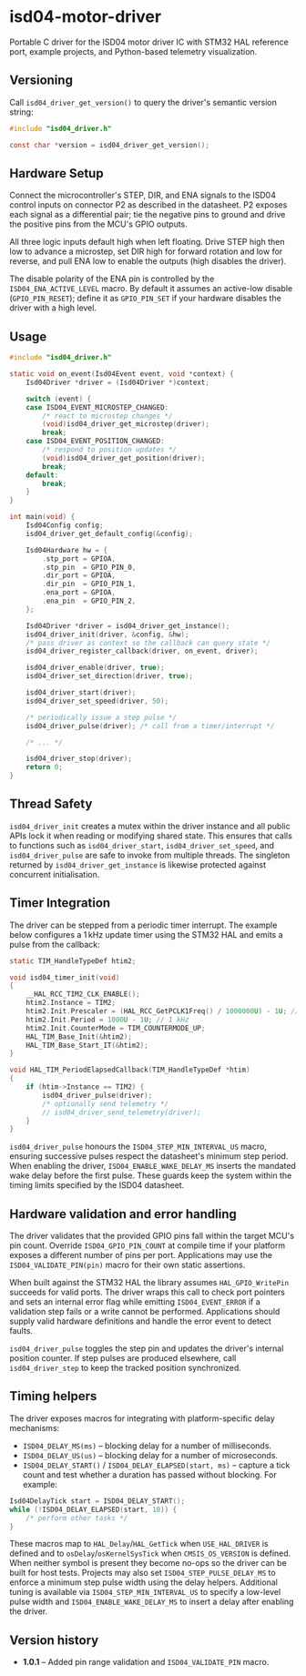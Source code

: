 # isd04-motor-driver
Portable C driver for the ISD04 motor driver IC with STM32 HAL reference port, example projects, and Python-based telemetry visualization.

## Versioning
Call `isd04_driver_get_version()` to query the driver's semantic version string:

```c
#include "isd04_driver.h"

const char *version = isd04_driver_get_version();
```

## Hardware Setup

Connect the microcontroller's STEP, DIR, and ENA signals to the ISD04 control
inputs on connector P2 as described in the datasheet. P2 exposes each signal as
a differential pair; tie the negative pins to ground and drive the positive
pins from the MCU's GPIO outputs.

All three logic inputs default high when left floating. Drive STEP high then
low to advance a microstep, set DIR high for forward rotation and low for
reverse, and pull ENA low to enable the outputs (high disables the driver).

The disable polarity of the ENA pin is controlled by the `ISD04_ENA_ACTIVE_LEVEL`
macro. By default it assumes an active-low disable (`GPIO_PIN_RESET`); define it
as `GPIO_PIN_SET` if your hardware disables the driver with a high level.

## Usage

```c
#include "isd04_driver.h"

static void on_event(Isd04Event event, void *context) {
    Isd04Driver *driver = (Isd04Driver *)context;

    switch (event) {
    case ISD04_EVENT_MICROSTEP_CHANGED:
        /* react to microstep changes */
        (void)isd04_driver_get_microstep(driver);
        break;
    case ISD04_EVENT_POSITION_CHANGED:
        /* respond to position updates */
        (void)isd04_driver_get_position(driver);
        break;
    default:
        break;
    }
}

int main(void) {
    Isd04Config config;
    isd04_driver_get_default_config(&config);

    Isd04Hardware hw = {
        .stp_port = GPIOA,
        .stp_pin  = GPIO_PIN_0,
        .dir_port = GPIOA,
        .dir_pin  = GPIO_PIN_1,
        .ena_port = GPIOA,
        .ena_pin  = GPIO_PIN_2,
    };

    Isd04Driver *driver = isd04_driver_get_instance();
    isd04_driver_init(driver, &config, &hw);
    /* pass driver as context so the callback can query state */
    isd04_driver_register_callback(driver, on_event, driver);

    isd04_driver_enable(driver, true);
    isd04_driver_set_direction(driver, true);

    isd04_driver_start(driver);
    isd04_driver_set_speed(driver, 50);

    /* periodically issue a step pulse */
    isd04_driver_pulse(driver); /* call from a timer/interrupt */

    /* ... */

    isd04_driver_stop(driver);
    return 0;
}
```

## Thread Safety

`isd04_driver_init` creates a mutex within the driver instance and all public
APIs lock it when reading or modifying shared state. This ensures that calls to
functions such as `isd04_driver_start`, `isd04_driver_set_speed`, and
`isd04_driver_pulse` are safe to invoke from multiple threads. The singleton
returned by `isd04_driver_get_instance` is likewise protected against concurrent
initialisation.

## Timer Integration

The driver can be stepped from a periodic timer interrupt. The example below
configures a 1 kHz update timer using the STM32 HAL and emits a pulse from the
callback:

```c
static TIM_HandleTypeDef htim2;

void isd04_timer_init(void)
{
    __HAL_RCC_TIM2_CLK_ENABLE();
    htim2.Instance = TIM2;
    htim2.Init.Prescaler = (HAL_RCC_GetPCLK1Freq() / 1000000U) - 1U; // 1 MHz base
    htim2.Init.Period = 1000U - 1U; // 1 kHz
    htim2.Init.CounterMode = TIM_COUNTERMODE_UP;
    HAL_TIM_Base_Init(&htim2);
    HAL_TIM_Base_Start_IT(&htim2);
}

void HAL_TIM_PeriodElapsedCallback(TIM_HandleTypeDef *htim)
{
    if (htim->Instance == TIM2) {
        isd04_driver_pulse(driver);
        /* optionally send telemetry */
        // isd04_driver_send_telemetry(driver);
    }
}
```

`isd04_driver_pulse` honours the `ISD04_STEP_MIN_INTERVAL_US` macro, ensuring
successive pulses respect the datasheet's minimum step period. When enabling the
driver, `ISD04_ENABLE_WAKE_DELAY_MS` inserts the mandated wake delay before the
first pulse. These guards keep the system within the timing limits specified by
the ISD04 datasheet.

## Hardware validation and error handling

The driver validates that the provided GPIO pins fall within the target MCU's
pin count. Override `ISD04_GPIO_PIN_COUNT` at compile time if your platform
exposes a different number of pins per port. Applications may use the
`ISD04_VALIDATE_PIN(pin)` macro for their own static assertions.

When built against the STM32 HAL the library assumes `HAL_GPIO_WritePin`
succeeds for valid ports. The driver wraps this call to check port pointers and
sets an internal error flag while emitting `ISD04_EVENT_ERROR` if a validation
step fails or a write cannot be performed. Applications should supply valid
hardware definitions and handle the error event to detect faults.

`isd04_driver_pulse` toggles the step pin and updates the driver's internal
position counter. If step pulses are produced elsewhere, call
`isd04_driver_step` to keep the tracked position synchronized.

## Timing helpers

The driver exposes macros for integrating with platform-specific delay mechanisms:

* `ISD04_DELAY_MS(ms)` – blocking delay for a number of milliseconds.
* `ISD04_DELAY_US(us)` – blocking delay for a number of microseconds.
* `ISD04_DELAY_START()` / `ISD04_DELAY_ELAPSED(start, ms)` – capture a tick
  count and test whether a duration has passed without blocking. For example:

```c
Isd04DelayTick start = ISD04_DELAY_START();
while (!ISD04_DELAY_ELAPSED(start, 10)) {
    /* perform other tasks */
}
```

These macros map to `HAL_Delay`/`HAL_GetTick` when `USE_HAL_DRIVER` is defined
and to `osDelay`/`osKernelSysTick` when `CMSIS_OS_VERSION` is defined. When
neither symbol is present they become no-ops so the driver can be built for host
tests. Projects may also set `ISD04_STEP_PULSE_DELAY_MS` to enforce a minimum
step pulse width using the delay helpers. Additional tuning is available via
`ISD04_STEP_MIN_INTERVAL_US` to specify a low-level pulse width and
`ISD04_ENABLE_WAKE_DELAY_MS` to insert a delay after enabling the driver.

## Version history

* **1.0.1** – Added pin range validation and `ISD04_VALIDATE_PIN` macro.

